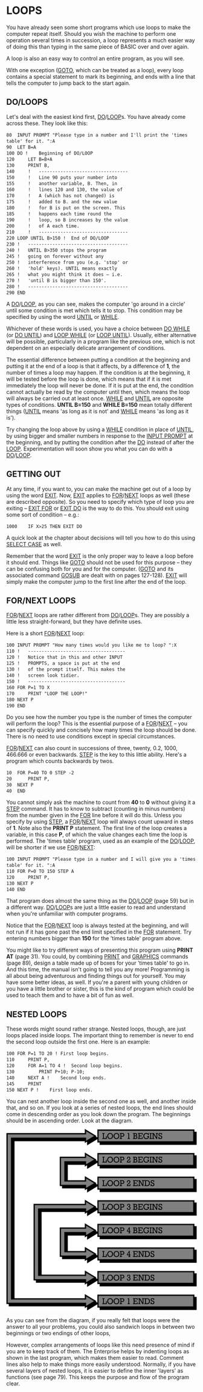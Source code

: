 # LOOPS

You have already seen some short programs which use loops to make the computer repeat itself. Should you wish the machine to perform one operation several times in succession, a loop represents a much easier way of doing this than typing in the same piece of BASIC over and over again.

A loop is also an easy way to control an entire program, as you will see.

With one exception ([GOTO](man_cs-goto.md), which can be treated as a loop), every loop contains a special statement to mark its beginning, and ends with a line that tells the computer to jump back to the start again.

## DO/LOOPS

Let's deal with the easiest kind first, [DO](man_cs-do.md)/[LOOP](man_cs-do.md)s. You have already come across these. They look like this:
```
80	INPUT PROMPT "Please type in a number and I'll print the 'times table' for it. ":A
90	LET B=A
100	DO !	Beginning of DO/LOOP
120		LET B=B+A
130		PRINT B,
140		!	---------------------------------
150		!	Line 90 puts your number into
155		!	another variable, B. Then, in
160		!	lines 120 and 130, the value of
170		!	A (which has not changed) is
175		!	added to B. and the new value
180		!	for B is put on the screen. This
185		!	happens each time round the
190		!	loop, so B increases by the value
200		!	of A each time.
210		!	---------------------------------
220	LOOP UNTIL B>150 !	End of DO/LOOP
230	!	-------------------------------------
240	!	UNTIL B>350 stops the program
245	!	going on forever without any
250	!	interference from you (e.g. 'stop' or
260	!	'hold' keys). UNTIL means exactly
265	!	what you might think it does – i.e.
270	!	'until B is bigger than 150'.
280	!	-------------------------------------
290	END
```
A [DO](man_cs-do.md)/[LOOP](man_cs-do.md), as you can see, makes the computer 'go around in a circle' until some condition is met which tells it to stop. This condition may be specified by using the word [UNTIL](man_cs-do.md) or [WHILE](man_cs-do.md).

Whichever of these words is used, you have a choice between [DO WHILE](man_cs-do.md) (or [DO UNTIL](man_cs-do.md)) and [LOOP WHILE](man_cs-do.md) (or [LOOP UNTIL](man_cs-do.md)). Usually, either alternative will be possible, particularly in a program like the previous one, which is not dependent on an especially delicate arrangement of conditions.

The essential difference between putting a condition at the beginning and putting it at the end of a loop is that it affects, by a difference of **1**, the number of times a loop may happen. If the condition is at the beginning, it will be tested before the loop is done, which means that if it is met immediately the loop will never be done. If it is put at the end, the condition cannot actually be read by the computer until then, which means the loop will always be carried out at least once. [WHILE](man_cs-do.md) and [UNTIL](man_cs-do.md) are opposite types of conditions. **UNTIL B=150** and **WHILE B=150** mean totally different things ([UNTIL](man_cs-do.md) means 'as long as it is not' and [WHILE](man_cs-do.md) means 'as long as it is').

Try changing the loop above by using a [WHILE](man_cs-do.md) condition in place of [UNTIL](man_cs-do.md), by using bigger and smaller numbers in response to the [INPUT PROMPT](man_cs-input.md) at the beginning, and by putting the condition after the [DO](man_cs-do.md) instead of after the [LOOP](man_cs-do.md). Experimentation will soon show you what you can do with a [DO](man_cs-do.md)/[LOOP](man_cs-do.md).

## GETTING OUT

At any time, if you want to, you can make the machine get out of a loop by using the word [EXIT](man_cs-exit.md). Now, [EXIT](man_cs-exit.md) applies to [FOR](man_cs-for.md)/[NEXT](man_cs-for.md) loops as well (these are described opposite). So you need to specify which type of loop you are exiting – [EXIT FOR](man_cs-exit.md) or [EXIT DO](man_cs-exit.md) is the way to do this. You should exit using some sort of condition – e.g.:
```
1000	IF X>25 THEN EXIT DO
```
A quick look at the chapter about decisions will tell you how to do this using [SELECT CASE](man_cs-select.md) as well.

Remember that the word [EXIT](man_cs-exit.md) is the only proper way to leave a loop before it should end. Things like [GOTO](man_cs-goto.md) should not be used for this purpose – they can be confusing both for you and for the computer. ([GOTO](man_cs-goto.md) and its associated command [GOSUB](man_cs-gosub.md) are dealt with on pages 127-128). [EXIT](man_cs-exit.md) will simply make the computer jump to the first line after the end of the loop.

## FOR/NEXT LOOPS

[FOR](man_cs-for.md)/[NEXT](man_cs-for.md) loops are rather different from [DO](man_cs-do.md)/[LOOP](man_cs-do.md)s. They are possibly a little less straight-forward, but they have definite uses.

Here is a short [FOR](man_cs-for.md)/[NEXT](man_cs-for.md) loop:
```
100	INPUT PROMPT "How many times would you like me to loop? ":X
110	!	------------------------------------
120	!	Notice that in this and other INPUT
125	!	PROMPTS, a space is put at the end
130	!	of the prompt itself. This makes the
140	!	screen look tidier.
150	!	------------------------------------
160	FOR P=1 TO X
170		PRINT "LOOP THE LOOP!"
180	NEXT P
190	END
```
Do you see how the number you type is the number of times the computer will perform the loop? This is the essential purpose of a [FOR](man_cs-for.md)/[NEXT](man_cs-for.md) – you can specify quickly and concisely how many times the loop should be done. There is no need to use conditions except in special circumstances.

[FOR](man_cs-for.md)/[NEXT](man_cs-for.md) can also count in successions of three, twenty, 0.2, 1000, 466.666 or even backwards. [STEP](man_cs-for.md) is the key to this little ability. Here's a program which counts backwards by twos.
```
10	FOR P=40 TO 0 STEP -2
20		PRINT P,
30	NEXT P
40	END
```

You cannot simply ask the machine to count from **40** to **0** without giving it a [STEP](man_cs-for.md) command. It has to know to subtract (counting in minus numbers) from the number given in the [FOR](man_cs-for.md) line before it will do this. Unless you specify by using [STEP](man_cs-for.md), a [FOR](man_cs-for.md)/[NEXT](man_cs-for.md) loop will always count upward in steps of **1**. Note also the **PRINT P** statement. The first line of the loop creates a variable, in this case **P**, of which the value changes each time the loop is performed. The 'times table' program, used as an example of the [DO](man_cs-do.md)/[LOOP](man_cs-do.md), will be shorter if we use [FOR](man_cs-for.md)/[NEXT](man_cs-for.md):
```
100	INPUT PROMPT "Please type in a number and I will give you a 'times table' for it. ":A
110	FOR P=0 TO 150 STEP A
120		PRINT P,
130	NEXT P
140	END
```
That program does almost the same thing as the [DO](man_cs-do.md)/[LOOP](man_cs-do.md) (page 59) but in a different way. [DO](man_cs-do.md)/[LOOP](man_cs-do.md)s are just a little easier to read and understand when you're unfamiliar with computer programs.

Notice that the [FOR](man_cs-for.md)/[NEXT](man_cs-for.md) loop is always tested at the beginning, and will not run if it has gone past the end limit specified in the [FOR](man_cs-for.md) statement. Try entering numbers bigger than **150** for the 'times table' program above.

You might like to try different ways of presenting this program using **PRINT AT** (page 31). You could, by combining [PRINT](man_cs-print.md) and [GRAPHICS](man_cs-graphics.md) commands (page 89), design a table made up of boxes for your 'times table' to go in. And this time, the manual isn't going to tell you any more! Programming is all about being adventurous and finding things out for yourself. You may have some better ideas, as well. If you're a parent with young children or you have a little brother or sister, this is the kind of program which could be used to teach them and to have a bit of fun as well.

## NESTED LOOPS

These words might sound rather strange. Nested loops, though, are just loops placed inside loops. The important thing to remember is never to end the second loop outside the first one. Here is an example:
```
100	FOR P=1 TO 20 !	First loop begins.
110		PRINT P,
120		FOR A=1 TO 4 !	Second loop begins.
130			PRINT P+10; P-10;
140		NEXT A !	Second loop ends.
145		PRINT
150	NEXT P !	First loop ends.
```
You can nest another loop inside the second one as well, and another inside that, and so on. If you look at a series of nested loops, the end lines should come in descending order as you look down the program. The beginnings should be in ascending order. Look at the diagram.

![diagram](IS-BASIC_ProgrGuide(Loops).png)

As you can see from the diagram, if you really felt that loops were the answer to all your problems, you could also sandwich loops in between two beginnings or two endings of other loops,

However, complex arrangements of loops like this need presence of mind if you are to keep track of them. The Enterprise helps by indenting loops as shown in the last program, which makes them easier to read. Comment lines also help to make things more easily understood. Normally, if you have several layers of nested loops, it is easier to define the inner 'layers' as functions (see page 79). This keeps the purpose and flow of the program clear.
